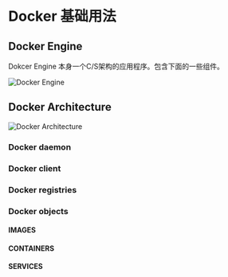 # Docker 基础用法

## Docker Engine 

Dokcer Engine 本身一个C/S架构的应用程序。包含下面的一些组件。   

![Docker Engine](http://ot2trm1s2.bkt.clouddn.com/docker/engine-components-flow.png)  

## Docker Architecture  

![Docker Architecture](http://ot2trm1s2.bkt.clouddn.com/docker/architecture.svg)  


### Docker daemon  

### Docker client  

### Docker registries


### Docker objects

#### IMAGES  

#### CONTAINERS 

#### SERVICES  

